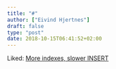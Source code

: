 ```yaml
---
title: "#"
author: ["Eivind Hjertnes"]
draft: false
type: "post"
date: 2018-10-15T06:41:52+02:00
---
```


Liked: [More indexes,
slower INSERT](https://use-the-index-luke.com/sql/dml/insert)
